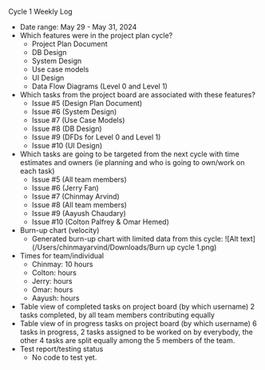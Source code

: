 Cycle 1 Weekly Log
- Date range: May 29 - May 31, 2024 
- Which features were in the project plan cycle?
  - Project Plan Document
  - DB Design
  - System Design
  - Use case models
  - UI Design
  - Data Flow Diagrams (Level 0 and Level 1)
- Which tasks from the project board are associated with these features?
  - Issue #5 (Design Plan Document)
  - Issue #6 (System Design)
  - Issue #7 (Use Case Models)
  - Issue #8 (DB Design)
  - Issue #9 (DFDs for Level 0 and Level 1)
  - Issue #10 (UI Design)
- Which tasks are going to be targeted from the next cycle with time estimates and owners (ie planning and who is going to own/work on each task)
  - Issue #5 (All team members)
  - Issue #6 (Jerry Fan)
  - Issue #7 (Chinmay Arvind)
  - Issue #8 (All team members)
  - Issue #9 (Aayush Chaudary)
  - Issue #10 (Colton Palfrey & Omar Hemed)
- Burn-up chart (velocity)
  - Generated burn-up chart with limited data from this cycle: ![Alt text](/Users/chinmayarvind/Downloads/Burn up cycle 1.png)
- Times for team/individual
  - Chinmay: 10 hours
  - Colton:  hours
  - Jerry:  hours
  - Omar:  hours
  - Aayush:  hours
- Table view of completed tasks on project board (by which username)
  2 tasks completed, by all team members contributing equally
- Table view of in progress tasks on project board (by which username)
  6 tasks in progress, 2 tasks assigned to be worked on by everybody, the other 4 tasks are split equally among the 5 members of the team.
- Test report/testing status
  - No code to test yet.
